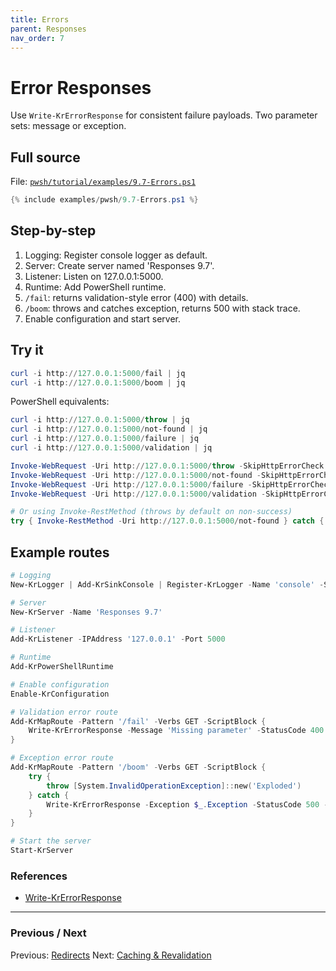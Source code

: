 ```yaml
---
title: Errors
parent: Responses
nav_order: 7
---
```


# Error Responses

Use `Write-KrErrorResponse` for consistent failure payloads. Two parameter sets: message or exception.

## Full source

File: [`pwsh/tutorial/examples/9.7-Errors.ps1`][9.7-Errors.ps1]

```powershell
{% include examples/pwsh/9.7-Errors.ps1 %}
```

## Step-by-step

1. Logging: Register console logger as default.
2. Server: Create server named 'Responses 9.7'.
3. Listener: Listen on 127.0.0.1:5000.
4. Runtime: Add PowerShell runtime.
5. `/fail`: returns validation-style error (400) with details.
6. `/boom`: throws and catches exception, returns 500 with stack trace.
7. Enable configuration and start server.

## Try it

```powershell
curl -i http://127.0.0.1:5000/fail | jq
curl -i http://127.0.0.1:5000/boom | jq
```

PowerShell equivalents:

```powershell
curl -i http://127.0.0.1:5000/throw | jq
curl -i http://127.0.0.1:5000/not-found | jq
curl -i http://127.0.0.1:5000/failure | jq
curl -i http://127.0.0.1:5000/validation | jq

Invoke-WebRequest -Uri http://127.0.0.1:5000/throw -SkipHttpErrorCheck:$true | Select -Expand RawContent
Invoke-WebRequest -Uri http://127.0.0.1:5000/not-found -SkipHttpErrorCheck:$true | Select -Expand RawContent
Invoke-WebRequest -Uri http://127.0.0.1:5000/failure -SkipHttpErrorCheck:$true | Select -Expand RawContent
Invoke-WebRequest -Uri http://127.0.0.1:5000/validation -SkipHttpErrorCheck:$true | Select -Expand RawContent

# Or using Invoke-RestMethod (throws by default on non-success)
try { Invoke-RestMethod -Uri http://127.0.0.1:5000/not-found } catch { $_.Exception.Response.StatusCode }
```

## Example routes

```powershell
# Logging
New-KrLogger | Add-KrSinkConsole | Register-KrLogger -Name 'console' -SetAsDefault

# Server
New-KrServer -Name 'Responses 9.7'

# Listener
Add-KrListener -IPAddress '127.0.0.1' -Port 5000

# Runtime
Add-KrPowerShellRuntime

# Enable configuration
Enable-KrConfiguration

# Validation error route
Add-KrMapRoute -Pattern '/fail' -Verbs GET -ScriptBlock {
    Write-KrErrorResponse -Message 'Missing parameter' -StatusCode 400 -Details 'id required'
}

# Exception error route
Add-KrMapRoute -Pattern '/boom' -Verbs GET -ScriptBlock {
    try {
        throw [System.InvalidOperationException]::new('Exploded')
    } catch {
        Write-KrErrorResponse -Exception $_.Exception -StatusCode 500 -IncludeStack
    }
}

# Start the server
Start-KrServer
```

### References

- [Write-KrErrorResponse](/pwsh/cmdlets/Write-KrErrorResponse)

---

### Previous / Next

Previous: [Redirects](./6.Redirects)
Next: [Caching & Revalidation](./8.Caching)

[9.7-Errors.ps1]: /pwsh/tutorial/examples/9.7-Errors.ps1
